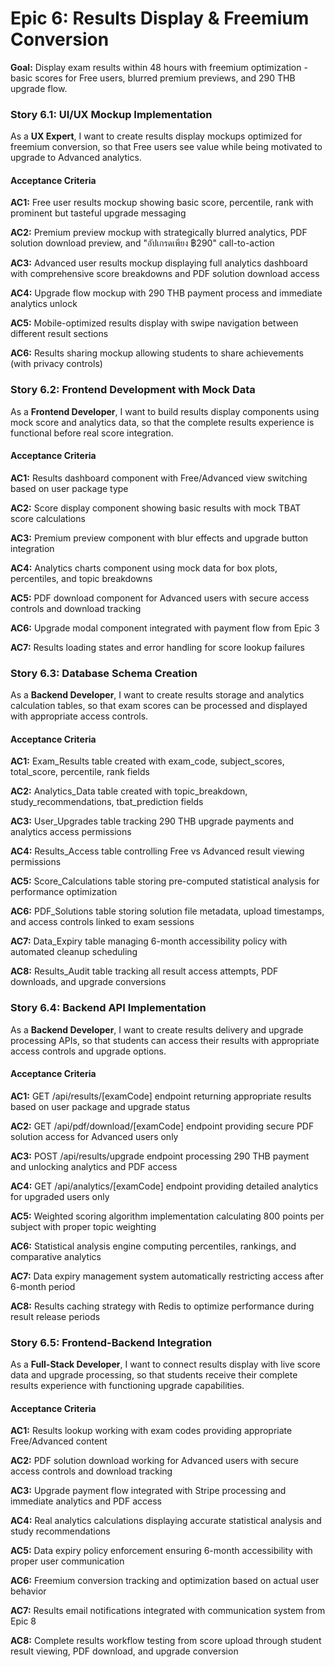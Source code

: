 # Epic 6: Results Display & Freemium Conversion

**Goal:** Display exam results within 48 hours with freemium optimization - basic scores for Free users, blurred premium previews, and 290 THB upgrade flow.

### Story 6.1: UI/UX Mockup Implementation

As a **UX Expert**,
I want to create results display mockups optimized for freemium conversion,
so that Free users see value while being motivated to upgrade to Advanced analytics.

#### Acceptance Criteria

**AC1:** Free user results mockup showing basic score, percentile, rank with prominent but tasteful upgrade messaging

**AC2:** Premium preview mockup with strategically blurred analytics, PDF solution download preview, and "อัปเกรดเพียง ฿290" call-to-action

**AC3:** Advanced user results mockup displaying full analytics dashboard with comprehensive score breakdowns and PDF solution download access

**AC4:** Upgrade flow mockup with 290 THB payment process and immediate analytics unlock

**AC5:** Mobile-optimized results display with swipe navigation between different result sections

**AC6:** Results sharing mockup allowing students to share achievements (with privacy controls)

### Story 6.2: Frontend Development with Mock Data

As a **Frontend Developer**,
I want to build results display components using mock score and analytics data,
so that the complete results experience is functional before real score integration.

#### Acceptance Criteria

**AC1:** Results dashboard component with Free/Advanced view switching based on user package type

**AC2:** Score display component showing basic results with mock TBAT score calculations

**AC3:** Premium preview component with blur effects and upgrade button integration

**AC4:** Analytics charts component using mock data for box plots, percentiles, and topic breakdowns

**AC5:** PDF download component for Advanced users with secure access controls and download tracking

**AC6:** Upgrade modal component integrated with payment flow from Epic 3

**AC7:** Results loading states and error handling for score lookup failures

### Story 6.3: Database Schema Creation

As a **Backend Developer**,
I want to create results storage and analytics calculation tables,
so that exam scores can be processed and displayed with appropriate access controls.

#### Acceptance Criteria

**AC1:** Exam_Results table created with exam_code, subject_scores, total_score, percentile, rank fields

**AC2:** Analytics_Data table created with topic_breakdown, study_recommendations, tbat_prediction fields

**AC3:** User_Upgrades table tracking 290 THB upgrade payments and analytics access permissions

**AC4:** Results_Access table controlling Free vs Advanced result viewing permissions

**AC5:** Score_Calculations table storing pre-computed statistical analysis for performance optimization

**AC6:** PDF_Solutions table storing solution file metadata, upload timestamps, and access controls linked to exam sessions

**AC7:** Data_Expiry table managing 6-month accessibility policy with automated cleanup scheduling

**AC8:** Results_Audit table tracking all result access attempts, PDF downloads, and upgrade conversions

### Story 6.4: Backend API Implementation

As a **Backend Developer**,
I want to create results delivery and upgrade processing APIs,
so that students can access their results with appropriate access controls and upgrade options.

#### Acceptance Criteria

**AC1:** GET /api/results/[examCode] endpoint returning appropriate results based on user package and upgrade status

**AC2:** GET /api/pdf/download/[examCode] endpoint providing secure PDF solution access for Advanced users only

**AC3:** POST /api/results/upgrade endpoint processing 290 THB payment and unlocking analytics and PDF access

**AC4:** GET /api/analytics/[examCode] endpoint providing detailed analytics for upgraded users only

**AC5:** Weighted scoring algorithm implementation calculating 800 points per subject with proper topic weighting

**AC6:** Statistical analysis engine computing percentiles, rankings, and comparative analytics

**AC7:** Data expiry management system automatically restricting access after 6-month period

**AC8:** Results caching strategy with Redis to optimize performance during result release periods

### Story 6.5: Frontend-Backend Integration

As a **Full-Stack Developer**,
I want to connect results display with live score data and upgrade processing,
so that students receive their complete results experience with functioning upgrade capabilities.

#### Acceptance Criteria

**AC1:** Results lookup working with exam codes providing appropriate Free/Advanced content

**AC2:** PDF solution download working for Advanced users with secure access controls and download tracking

**AC3:** Upgrade payment flow integrated with Stripe processing and immediate analytics and PDF access

**AC4:** Real analytics calculations displaying accurate statistical analysis and study recommendations

**AC5:** Data expiry policy enforcement ensuring 6-month accessibility with proper user communication

**AC6:** Freemium conversion tracking and optimization based on actual user behavior

**AC7:** Results email notifications integrated with communication system from Epic 8

**AC8:** Complete results workflow testing from score upload through student result viewing, PDF download, and upgrade conversion
